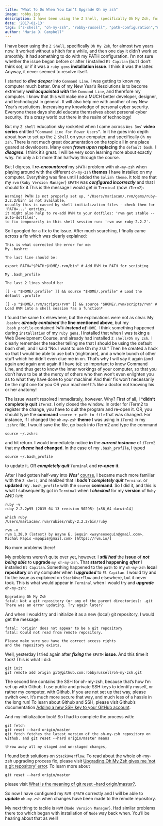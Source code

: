 ```yaml
---
title: "What To Do When You Can’t Upgrade Oh my zsh"
image: robby.jpg
description: I have been using the Z Shell, specifically Oh My Zsh, for almost two years now.
date: '2017-01-13'
tags: ["z-shell", "oh-my-zsh", "robby-russell", "path-configuration","upgrading-oh-my-zsh", "git-init", "git-fetch", "git-reset", "rvm", "ruby-gems", "goal-setting"]
author: "Maria D. Campbell"
---
```


I have been using the `Z Shell`, specifically `Oh My Zsh`, for almost two years now. It worked without a hitch for a while, and then one day it didn’t work so smoothly. It had something to do with my PATH configuration. I’m not sure whether the issue began before or after I installed `El Capitan` (but I don’t think so), or if it was a `ruby gems` **installation issue**. I think it was the latter. Anyway, it never seemed to resolve itself.

I started to ***dive deeper*** into `Command Line`. I was getting to know my computer much better. One of my New Year’s Resolutions is to become extremely ***well acquainted with*** the `Command Line`, and therefore my computer. I know that this will make me a MUCH better developer, designer, and technologist in general. It will also help me with another of my New Year’s resolutions. Increasing my knowledge of personal cyber security. Everyone these days should educate themselves about personal cyber security. It’s a crazy world out there in the realm of technology!

But my `Z shell` education sky rocketed when I came across `Wes Bos`’ **video series** entitled `“Command Line For Power Users”`. In it he goes into depth about how to set up the `Z Shell` on your computer, and specifically `Oh my zsh`. There is not much great documentation on the topic all in one place geared at developers. Many even ***frown upon*** **replacing** the `default bash`. I ***disagree***. I think it’s great. I will be very soon learning more about exactly why. I’m only a bit more than halfway through the course.

But I digress. I ***re-encountered*** my `$PATH` problem with `oh-my-zsh` when playing around with the different `oh-my-zsh` **themes** I have installed on my computer. Everything was fine until I added the `Soliah theme`. It told me that my `rvm` (`Ruby Version Manager`) `$PATH` was ***configured incorrectly*** and that I should fix it.This is the message I would get in `Terminal` (now `iTerm2`):

```shell
Warning! PATH is not properly set up, '/Users/mariacam/.rvm/gems/ruby-2.2.2/bin' is not available,
usually this is caused by shell initialization files - check them for 'PATH=...' entries,
it might also help to re-add RVM to your dotfiles: 'rvm get stable --auto-dotfiles',
to fix temporarily in this shell session run: 'rvm use ruby-2.2.2'.
```

So I googled for a fix to the issue. After much searching, I finally came across a fix which was clearly explained:

```shell
This is what corrected the error for me:
My .bashrc:

The last line should be:

export PATH="$PATH:$HOME/.rvm/bin" # Add RVM to PATH for scripting

My .bash_profile

The last 2 lines should be:

[[ -s "$HOME/.profile" ]] && source "$HOME/.profile" # Load the default .profile

[[ -s "$HOME/.rvm/scripts/rvm" ]] && source "$HOME/.rvm/scripts/rvm" # Load RVM into a shell session *as a function*
```

I found the same fix elsewhere, but the explanations were not as clear. My `.bashrc` ***already contained*** the **line mentioned above**, but my `.bash_profile` contained `PATH` ***instead of*** `HOME`. I think something happened during `installation` of my `ruby gems`. I installed that when I was taking a Web Development Course, and already had installed `Z shell/Oh my zsh`. I clearly remember the teacher telling me that I should be using the default bash shell, and I said “No. I want to use Oh my zsh.” Then he created a hack so that I would be able to use both (nightmare), and a whole bunch of other stuff which he didn’t even clue me in on. That’s why I will say it again (and again and again and again if I have to): so important to know Command Line, and thus get to know the inner workings of your computer, so that you don’t have to be at the mercy of others who then won’t even enlighten you as to what they have done to your machine! And their fix won’t necessarily be the right one for you OR your machine! It’s like a doctor not knowing his or her anatomy!

The issue wasn’t resolved immediately, however. Why? First of all, I ***didn’t completely quit** `iTerm2`. I only closed the window. In order for iTerm2 to register the change, you have to quit the program and re-open it. OR, you should type the **command** `source + path to file` that was changed. For instance, if I changed the `oh-my-zsh` **theme** I was using in `iTerm2` in my `.zshrc` file, I would save the file, go back into iTerm2 and type the command

```shell
source ~/.zshrc
```

and hit return. I would immediately notice **in** the ***current instance*** of `iTerm2` that my ***theme*** **had changed**. In the case of my `.bash_profile`, I typed

```shell
source ~/.bash_profile
```

to update it. OR ***completely quit*** `Terminal` and ***re-open*** **it**.

After I had gotten half-way into ***Wes’*** [course](https://commandlinepoweruser.com/), I became much more familiar with the `Z shell`, and realized that I ***hadn’t completely quit*** `Terminal` or **updated** my `.bash_profile` with the `source` **command**. So I did it, and this is what I subsequently got in `Terminal` when I ***checked*** for my **version** of `Ruby` AND `RVM`:

```shell
ruby -v
ruby 2.2.2p95 (2015-04-13 revision 50295) [x86_64-darwin14]

which ruby
/Users/mariacam/.rvm/rubies/ruby-2.2.2/bin/ruby

rvm -v
rvm 1.28.0 (latest) by Wayne E. Seguin <wayneeseguin@gmail.com>, Michal Papis <mpapis@gmail.com> [https://rvm.io/]
```

No more problems there!

My problems weren’t quite over yet, however. I ***still had*** the **issue** of ***not being able*** to **upgrade** `my oh-my-zsh`. That **started happening** ***after*** I installed `El Capitan`. Something happened to the `path` to my `oh-my-zsh` **local repository** on my computer when I ***upgraded*** to `El Capitan`. I would try and fix the issue as explained on `StackOverFlow` and elsewhere, but it never took. This is what would appear in `Terminal` when I would try and ***upgrade*** `oh-my-zsh`:

```shell
Upgrading Oh My Zsh
fatal: Not a git repository (or any of the parent directories): .git
There was an error updating. Try again later?
```

And when I would try and initialize it as a new (local) git repository, I would get the message:

```shell
fatal: 'origin' does not appear to be a git repository
fatal: Could not read from remote repository.

Please make sure you have the correct access rights
and the repository exists. 
```

Well, yesterday I tried again after ***fixing*** the `$PATH` **issue**. And this time it took! This is what I did:

```shell
git init
git remote add origin git@github.com:robbyrussell/oh-my-zsh.git
```

The second line contains the SSH for oh-my-zsh, because that’s how I’m set up with Github. I use public and private SSH keys to identify myself, or rather my computer, with Github. If you are not set up that way, please switch over. It’s much more secure that way, and much less of a hassle in the long run! To learn about Github and SSH, please visit Github’s documentation [Adding a new SSH key to your GitHub account](https://help.github.com/en/articles/adding-a-new-ssh-key-to-your-github-account).

And my initialization took! So I had to complete the process with:

```shell
git fetch
git reset --hard origin/master
git fetch fetches the latest version of the oh-my-zsh repository on Github, and git reset --hard origin/master means

throw away all my staged and un-staged changes, 
```

I found both solutions on `StackOverflow`. To read about the whole oh-my-zsh upgrading process fix, please visit [Upgrading Oh My Zsh gives me ‘not a git repository’ error](https://stackoverflow.com/questions/33486633/upgrading-oh-my-zsh-gives-me-not-a-git-repository-error). To learn more about

```shell
git reset --hard origin/master
```

please visit [What is the meaning of git reset –hard origin/master?](https://stackoverflow.com/questions/15432052/what-is-the-meaning-of-git-reset-hard-origin-master).

So now I have configured my `RVM $PATH` correctly and I will be able to ***update*** `oh-my-zsh` when changes have been made to the remote repository.

My next thing to tackle is `NVM` (`Node Version Manager`). Had similar problems there too which began with installation of `Node` way back when. You’ll be hearing about that as well!
